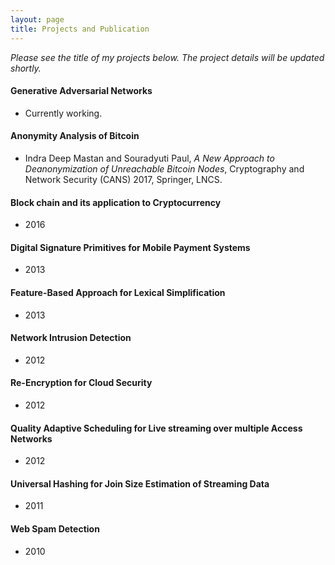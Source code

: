 ```yaml
---
layout: page
title: Projects and Publication
---
```

*Please see the title of my projects below. The project details will be updated shortly.*

#### Generative Adversarial Networks
- Currently working.

#### Anonymity Analysis of Bitcoin
- Indra Deep Mastan and Souradyuti Paul, *A New Approach to Deanonymization of Unreachable Bitcoin Nodes*, Cryptography and Network Security (CANS) 2017, Springer, LNCS.

#### Block chain and its application to Cryptocurrency
- 2016

#### Digital Signature Primitives for Mobile Payment Systems
-  2013

#### Feature-Based Approach for Lexical Simplification
-  2013

#### Network Intrusion Detection
- 2012

#### Re-Encryption for Cloud Security
- 2012

#### Quality Adaptive Scheduling for Live streaming over multiple Access Networks
- 2012

#### Universal Hashing for Join Size Estimation of Streaming Data
- 2011

#### Web Spam Detection
- 2010
